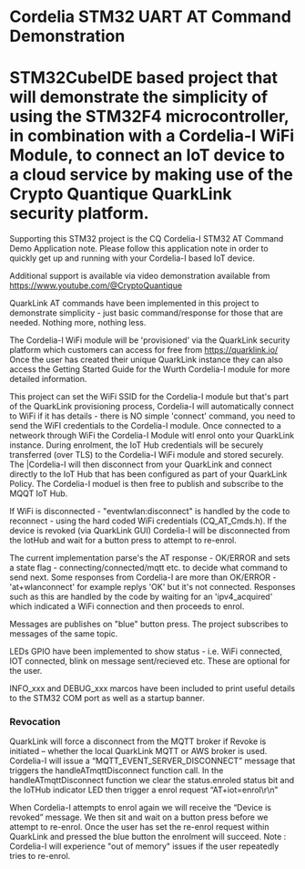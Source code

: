 # Cordelia STM32 UART AT Command Demonstration

# STM32CubeIDE based project that will demonstrate the simplicity of using the STM32F4 microcontroller, in combination with a Cordelia-I WiFi Module, to connect an IoT device to a cloud service by making use of the Crypto Quantique QuarkLink security platform.

Supporting this STM32 project is the CQ Cordelia-I STM32 AT Command Demo Application note. Please follow this application note in order to
quickly get up and running with your Cordelia-I based IoT device.

Additional support is available via video demonstration available from https://www.youtube.com/@CryptoQuantique

QuarkLink AT commands have been implemented in this project to demonstrate simplicity - just basic command/response for those that are needed. Nothing more, nothing less.

The Cordelia-I WiFi module will be 'provisioned' via the QuarkLink security platform which customers can access for free from https://quarklink.io/
Once the user has created their unique QuarkLink instance they can also access the Getting Started Guide for the Wurth Cordelia-I module for more detailed information.

This project can set the WiFi SSID for the Cordelia-I module but that's part of the QuarkLink provisioning process, Cordelia-I will automatically connect to WiFi if it has details - there is NO simple 'connect' command, you need to send the WiFI credentials to the Cordelia-I module.
Once connected to a netweork through WiFi the Cordelia-I Module witl enrol onto your QuarkLink instance.
During enrolment, the IoT Hub credentials will be securely transferred (over TLS) to the Cordelia-I WiFi module and stored securely.
The |Cordelia-I will then disconnect from your QuarkLink and connect directly to the IoT Hub that has been configured as part of your QuarkLink Policy.
The Cordelia-I moduel is then free to publish and subscribe to the MQQT IoT Hub.

If WiFi is disconnected - "eventwlan:disconnect" is handled by the code to reconnect - using the hard coded WiFi credentials (CQ_AT_Cmds.h).
If the device is revoked (via QuarkLink GUI) Cordelia-I will be disconnected from the IotHub and wait for a button press to attempt to re-enrol.

The current implementation parse's the AT response - OK/ERROR and sets a state flag - connecting/connected/mqtt etc. to decide what command to send next.
Some responses from Cordelia-I are more than OK/ERROR - 'at+wlanconnect' for example replys 'OK' but it's not connected.
Responses such as this are handled by the code by waiting for an 'ipv4_acquired' which indicated a WiFi connection and then proceeds to enrol.

Messages are publishes on "blue" button press.
The project subscribes to messages of the same topic.

LEDs GPIO have been implemented to show status - i.e. WiFi connected, IOT connected, blink on message sent/recieved etc. These are optional for the user.

INFO_xxx and DEBUG_xxx marcos have been included to print useful details to the STM32 COM port as well as a startup banner.

### Revocation
QuarkLink will force a disconnect from the MQTT broker if Revoke is initiated – whether the local QuarkLink MQTT or AWS broker is used.
Cordelia-I will issue a “MQTT_EVENT_SERVER_DISCONNECT” message that triggers the handleATmqttDisconnect function call.
In the handleATmqttDisconnect function we clear the status.enroled status bit and the IoTHub indicator LED then trigger a enrol request “AT+iot=enrol\r\n”

When Cordelia-I attempts to enrol again we will receive the “Device is revoked” message. We then sit and wait on a button press before we attempt to re-enrol.
Once the user has set the re-enrol request within QuarkLink and pressed the blue button the enrolment will succeed.
Note :  Cordelia-I will experience "out of memory" issues if the user repeatedly tries to re-enrol.

